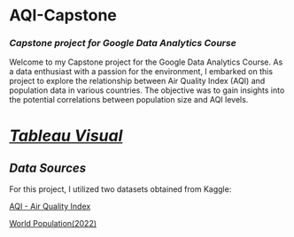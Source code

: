 # **AQI-Capstone**
### *Capstone project for Google Data Analytics Course*

Welcome to my Capstone project for the Google Data Analytics Course. As a data enthusiast with a passion for the environment, I embarked on this project to explore the relationship between Air Quality Index (AQI) and population data in various countries. The objective was to gain insights into the potential correlations between population size and AQI levels.
# [*Tableau Visual*](https://public.tableau.com/views/Populationvs_AverageAQIbyCountry/Sheet1?:language=en-US&:display_count=n&:origin=viz_share_link)

## *Data Sources*
For this project, I utilized two datasets obtained from Kaggle:

[AQI - Air Quality Index](https://www.kaggle.com/datasets/azminetoushikwasi/aqi-air-quality-index-scheduled-daily-update) 

[World Population(2022)](https://www.kaggle.com/datasets/armansayyed/world-population2022)
